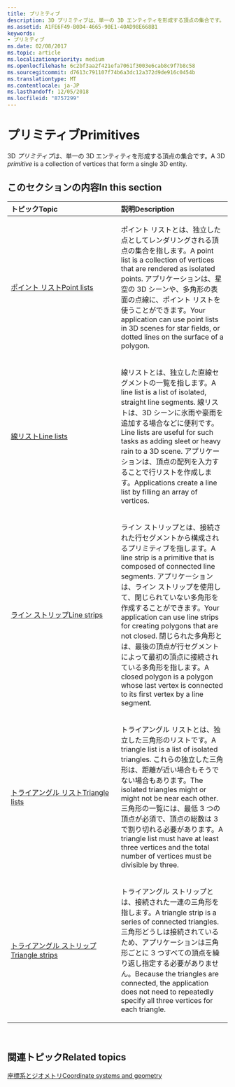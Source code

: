```yaml
---
title: プリミティブ
description: 3D プリミティブは、単一の 3D エンティティを形成する頂点の集合です。
ms.assetid: A1FE6F49-B0D4-4665-90E1-40AD98E668B1
keywords:
- プリミティブ
ms.date: 02/08/2017
ms.topic: article
ms.localizationpriority: medium
ms.openlocfilehash: 6c2bf3aa2f421efa7061f3003e6cab8c9f7b8c58
ms.sourcegitcommit: d7613c791107f74b6a3dc12a372d9de916c0454b
ms.translationtype: MT
ms.contentlocale: ja-JP
ms.lasthandoff: 12/05/2018
ms.locfileid: "8757299"
---
```

# <a name="primitives"></a><span data-ttu-id="833d9-104">プリミティブ</span><span class="sxs-lookup"><span data-stu-id="833d9-104">Primitives</span></span>


<span data-ttu-id="833d9-105">3D *プリミティブ*は、単一の 3D エンティティを形成する頂点の集合です。</span><span class="sxs-lookup"><span data-stu-id="833d9-105">A 3D *primitive* is a collection of vertices that form a single 3D entity.</span></span>

## <a name="span-idin-this-sectionspanin-this-section"></a><span data-ttu-id="833d9-106"><span id="in-this-section"></span>このセクションの内容</span><span class="sxs-lookup"><span data-stu-id="833d9-106"><span id="in-this-section"></span>In this section</span></span>


<table>
<colgroup>
<col width="50%" />
<col width="50%" />
</colgroup>
<thead>
<tr class="header">
<th align="left"><span data-ttu-id="833d9-107">トピック</span><span class="sxs-lookup"><span data-stu-id="833d9-107">Topic</span></span></th>
<th align="left"><span data-ttu-id="833d9-108">説明</span><span class="sxs-lookup"><span data-stu-id="833d9-108">Description</span></span></th>
</tr>
</thead>
<tbody>
<tr class="odd">
<td align="left"><p><a href="point-lists.md"><span data-ttu-id="833d9-109">ポイント リスト</span><span class="sxs-lookup"><span data-stu-id="833d9-109">Point lists</span></span></a></p></td>
<td align="left"><p><span data-ttu-id="833d9-110">ポイント リストとは、独立した点としてレンダリングされる頂点の集合を指します。</span><span class="sxs-lookup"><span data-stu-id="833d9-110">A point list is a collection of vertices that are rendered as isolated points.</span></span> <span data-ttu-id="833d9-111">アプリケーションは、星空の 3D シーンや、多角形の表面の点線に、ポイント リストを使うことができます。</span><span class="sxs-lookup"><span data-stu-id="833d9-111">Your application can use point lists in 3D scenes for star fields, or dotted lines on the surface of a polygon.</span></span></p></td>
</tr>
<tr class="even">
<td align="left"><p><a href="line-lists.md"><span data-ttu-id="833d9-112">線リスト</span><span class="sxs-lookup"><span data-stu-id="833d9-112">Line lists</span></span></a></p></td>
<td align="left"><p><span data-ttu-id="833d9-113">線リストとは、独立した直線セグメントの一覧を指します。</span><span class="sxs-lookup"><span data-stu-id="833d9-113">A line list is a list of isolated, straight line segments.</span></span> <span data-ttu-id="833d9-114">線リストは、3D シーンに氷雨や豪雨を追加する場合などに便利です。</span><span class="sxs-lookup"><span data-stu-id="833d9-114">Line lists are useful for such tasks as adding sleet or heavy rain to a 3D scene.</span></span> <span data-ttu-id="833d9-115">アプリケーションは、頂点の配列を入力することで行リストを作成します。</span><span class="sxs-lookup"><span data-stu-id="833d9-115">Applications create a line list by filling an array of vertices.</span></span></p></td>
</tr>
<tr class="odd">
<td align="left"><p><a href="line-strips.md"><span data-ttu-id="833d9-116">ライン ストリップ</span><span class="sxs-lookup"><span data-stu-id="833d9-116">Line strips</span></span></a></p></td>
<td align="left"><p><span data-ttu-id="833d9-117">ライン ストリップとは、接続された行セグメントから構成されるプリミティブを指します。</span><span class="sxs-lookup"><span data-stu-id="833d9-117">A line strip is a primitive that is composed of connected line segments.</span></span> <span data-ttu-id="833d9-118">アプリケーションは、ライン ストリップを使用して、閉じられていない多角形を作成することができます。</span><span class="sxs-lookup"><span data-stu-id="833d9-118">Your application can use line strips for creating polygons that are not closed.</span></span> <span data-ttu-id="833d9-119">閉じられた多角形とは、最後の頂点が行セグメントによって最初の頂点に接続されている多角形を指します。</span><span class="sxs-lookup"><span data-stu-id="833d9-119">A closed polygon is a polygon whose last vertex is connected to its first vertex by a line segment.</span></span></p></td>
</tr>
<tr class="even">
<td align="left"><p><a href="triangle-lists.md"><span data-ttu-id="833d9-120">トライアングル リスト</span><span class="sxs-lookup"><span data-stu-id="833d9-120">Triangle lists</span></span></a></p></td>
<td align="left"><p><span data-ttu-id="833d9-121">トライアングル リストとは、独立した三角形のリストです。</span><span class="sxs-lookup"><span data-stu-id="833d9-121">A triangle list is a list of isolated triangles.</span></span> <span data-ttu-id="833d9-122">これらの独立した三角形は、距離が近い場合もそうでない場合もあります。</span><span class="sxs-lookup"><span data-stu-id="833d9-122">The isolated triangles might or might not be near each other.</span></span> <span data-ttu-id="833d9-123">三角形の一覧には、最低 3 つの頂点が必須で、頂点の総数は 3 で割り切れる必要があります。</span><span class="sxs-lookup"><span data-stu-id="833d9-123">A triangle list must have at least three vertices and the total number of vertices must be divisible by three.</span></span></p></td>
</tr>
<tr class="odd">
<td align="left"><p><a href="triangle-strips.md"><span data-ttu-id="833d9-124">トライアングル ストリップ</span><span class="sxs-lookup"><span data-stu-id="833d9-124">Triangle strips</span></span></a></p></td>
<td align="left"><p><span data-ttu-id="833d9-125">トライアングル ストリップとは、接続された一連の三角形を指します。</span><span class="sxs-lookup"><span data-stu-id="833d9-125">A triangle strip is a series of connected triangles.</span></span> <span data-ttu-id="833d9-126">三角形どうしは接続されているため、アプリケーションは三角形ごとに 3 つすべての頂点を繰り返し指定する必要がありません。</span><span class="sxs-lookup"><span data-stu-id="833d9-126">Because the triangles are connected, the application does not need to repeatedly specify all three vertices for each triangle.</span></span></p></td>
</tr>
</tbody>
</table>

 

## <a name="span-idrelated-topicsspanrelated-topics"></a><span data-ttu-id="833d9-127"><span id="related-topics"></span>関連トピック</span><span class="sxs-lookup"><span data-stu-id="833d9-127"><span id="related-topics"></span>Related topics</span></span>


[<span data-ttu-id="833d9-128">座標系とジオメトリ</span><span class="sxs-lookup"><span data-stu-id="833d9-128">Coordinate systems and geometry</span></span>](coordinate-systems-and-geometry.md)

 

 




